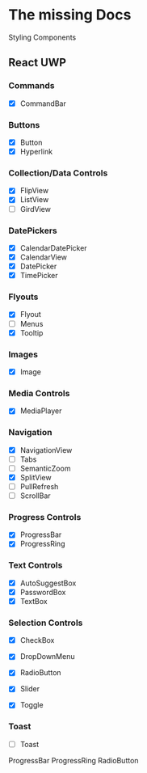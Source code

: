 # The missing Docs
Styling Components

## React UWP
### Commands
- [x] CommandBar

### Buttons
- [x] Button
- [x] Hyperlink

### Collection/Data Controls
- [x] FlipView
- [x] ListView
- [ ] GirdView

### DatePickers
- [x] CalendarDatePicker
- [x] CalendarView
- [x] DatePicker
- [x] TimePicker

### Flyouts
- [x] Flyout
- [ ] Menus
- [x] Tooltip

### Images
- [x] Image

### Media Controls
- [x] MediaPlayer

### Navigation
- [x] NavigationView
- [ ] Tabs
- [ ] SemanticZoom
- [x] SplitView
- [ ] PullRefresh
- [ ] ScrollBar

### Progress Controls
- [x] ProgressBar
- [x] ProgressRing

### Text Controls
- [x] AutoSuggestBox
- [x] PasswordBox
- [x] TextBox

### Selection Controls
- [x] CheckBox
- [x] DropDownMenu
- [x] RadioButton
- [x] Slider
- [x] Toggle


### Toast
- [ ] Toast

ProgressBar
ProgressRing
RadioButton

